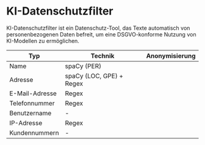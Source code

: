 # KI-Datenschutzfilter
KI-Datenschutzfilter ist ein Datenschutz-Tool, das Texte automatisch von personenbezogenen Daten befreit, um eine DSGVO-konforme Nutzung von KI-Modellen zu ermöglichen.

| Typ             | Technik | Anonymisierung          |
|------------------|---------|--------------------------|
| Name             |   spaCy (PER)      |  |
| Adresse          |    spaCy (LOC, GPE) + Regex     |  |
| E-Mail-Adresse   |    Regex     |  |
| Telefonnummer    |     Regex    |  |
| Benutzername     |     -    |  |
| IP-Adresse       |    Regex     |  |
| Kundennummern    |     -    |  |
